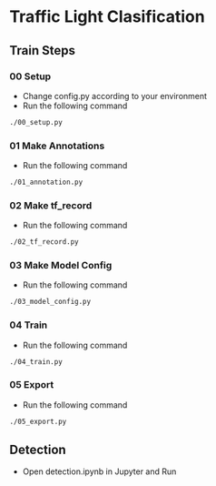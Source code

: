 # Traffic Light Clasification

## Train Steps

### 00 Setup
* Change config.py according to your environment
* Run the following command
```bash
./00_setup.py
```

### 01 Make Annotations
* Run the following command
```bash
./01_annotation.py
```

### 02 Make tf_record
* Run the following command
```bash
./02_tf_record.py
```

### 03 Make Model Config
* Run the following command
```bash
./03_model_config.py
```

### 04 Train
* Run the following command
```bash
./04_train.py
```

### 05 Export
* Run the following command
```bash
./05_export.py
```

## Detection
* Open detection.ipynb in Jupyter and Run

